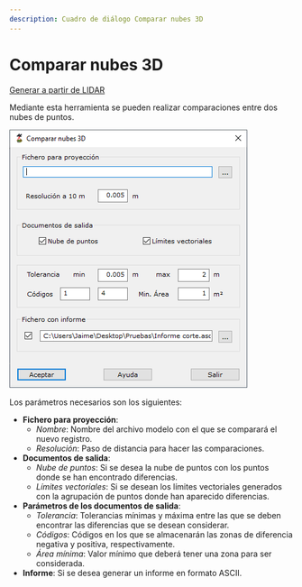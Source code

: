 ```yaml
---
description: Cuadro de diálogo Comparar nubes 3D
---
```


# Comparar nubes 3D

[Generar a partir de LIDAR](../../fichas-de-herramientas/ficha-de-herramientas-archivos-lidar/calcular-a-partir-de-lidar.md)

Mediante esta herramienta se pueden realizar comparaciones entre dos nubes de puntos.

![Cuadro de di&#xE1;logo Comparar nubes 3D](../../../.gitbook/assets/image%20%2835%29.png)

Los parámetros necesarios son los siguientes:

* **Fichero para proyección**:
  * _Nombre_: Nombre del archivo modelo con el que se comparará el nuevo registro.
  * _Resolución_: Paso de distancia para hacer las comparaciones.
* **Documentos de salida**:
  * _Nube de puntos_: Si se desea la nube de puntos con los puntos donde se han encontrado diferencias.
  * _Límites vectoriales_: Si se desean los límites vectoriales generados con la agrupación de puntos donde han aparecido diferencias.
* **Parámetros de los documentos de salida**:
  * _Tolerancia_: Tolerancias mínimas y máxima entre las que se deben encontrar las diferencias que se desean considerar.
  * _Códigos_: Códigos en los que se almacenarán las zonas de diferencia negativa y positiva, respectivamente.
  * _Área mínima_: Valor mínimo que deberá tener una zona para ser considerada.
* **Informe**: Si se desea generar un informe en formato ASCII.


